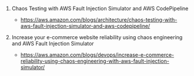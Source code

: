 
1. Chaos Testing with AWS Fault Injection Simulator and AWS CodePipeline
    - https://aws.amazon.com/blogs/architecture/chaos-testing-with-aws-fault-injection-simulator-and-aws-codepipeline/

1. Increase your e-commerce website reliability using chaos engineering and AWS Fault Injection Simulator
    - https://aws.amazon.com/blogs/devops/increase-e-commerce-reliability-using-chaos-engineering-with-aws-fault-injection-simulator/